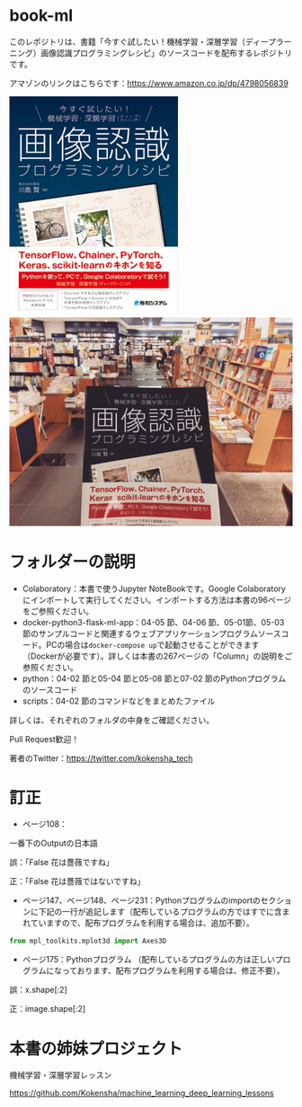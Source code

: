 # book-ml

このレポジトリは、書籍「今すぐ試したい！機械学習・深層学習（ディープラーニング）画像認識プログラミングレシピ」のソースコードを配布するレポジトリです。

アマゾンのリンクはこちらです：https://www.amazon.co.jp/dp/4798056839

<img src="book-ml.jpg" alt="book-ml" width="300">

<img src="book-ml_01.jpg" alt="book-ml" width="800">

# フォルダーの説明

* Colaboratory：本書で使うJupyter NoteBookです。Google Colaboratoryにインポートして実行してください。インポートする方法は本書の96ページをご参照ください。
* docker-python3-flask-ml-app：04-05 節、04-06 節、05-01節、05-03 節のサンプルコードと関連するウェブアプリケーションプログラムソースコード。PCの場合は```docker-compose up```で起動させることができます（Dockerが必要です）。詳しくは本書の267ページの「Column」の説明をご参照ください。
* python：04-02 節と05-04 節と05-08 節と07-02 節のPythonプログラムのソースコード
* scripts：04-02 節のコマンドなどをまとめたファイル

詳しくは、それぞれのフォルダの中身をご確認ください。

Pull Request歓迎！

著者のTwitter：https://twitter.com/kokensha_tech

# 訂正

* ページ108：

一番下のOutputの日本語

誤：「False 花は薔薇ですね」

正：「False 花は薔薇ではないですね」

* ページ147、ページ148、ページ231：Pythonプログラムのimportのセクションに下記の一行が追記します（配布しているプログラムの方ではすでに含まれていますので、配布プログラムを利用する場合は、追加不要）。

```Python
from mpl_toolkits.mplot3d import Axes3D
```

* ページ175：Pythonプログラム （配布しているプログラムの方は正しいプログラムになっております、配布プログラムを利用する場合は、修正不要）。

誤：x.shape[:2]

正：image.shape[:2]

# 本書の姉妹プロジェクト

機械学習・深層学習レッスン

https://github.com/Kokensha/machine_learning_deep_learning_lessons
